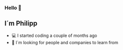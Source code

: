 ### Hello 👋


## I´m Philipp 

 
- 💻   I started coding a couple of months ago 
- 📌   I´m looking for people and companies to learn from

